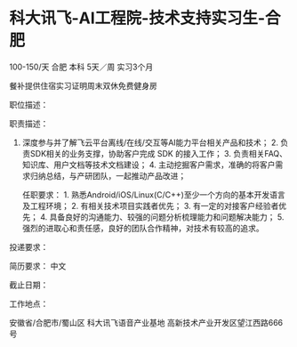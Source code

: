 # 科大讯飞-AI工程院-技术支持实习生-合肥

100-150/天 合肥 本科 5天／周 实习3个月

餐补提供住宿实习证明周末双休免费健身房

职位描述：

职责描述： 

1. 深度参与并了解飞云平台离线/在线/交互等AI能力平台相关产品和技术； 2. 负责SDK相关的业务支撑，协助客户完成 SDK 的接入工作； 3. 负责相关FAQ、知识库、用户文档等技术文档建设； 4. 主动挖掘客户需求，准确的将客户需求归纳总结，与产研团队，一起推动产品改进； 

   任职要求： 1. 熟悉Android/iOS/Linux(C/C++)至少一个方向的基本开发语言及工程环境； 2. 有相关技术项目实践者优先； 3. 有一定的对接客户经验者优先； 4. 具备良好的沟通能力、较强的问题分析梳理能力和问题解决能力； 5. 强烈的进取心和责任感，良好的团队合作精神，对技术有较高的追求。

投递要求：

简历要求： 中文

截止日期：

工作地点：

安徽省/合肥市/蜀山区 科大讯飞语音产业基地 高新技术产业开发区望江西路666号